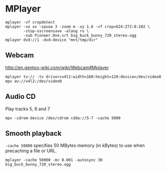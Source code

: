 # MPlayer

    mplayer -vf cropdetect
    mplayer -vo xv -spuaa 3 -zoom m -xy 1.6 -vf crop=624:272:8:102 \
            -stop-xscreensave -alang ru \
            -sub Pioneer.One.srt big_buck_bunny_720_stereo.ogg
    mplayer dvd://1 -dvd-device "mnt/tmp/dir"

## Webcam

<http://en.gentoo-wiki.com/wiki/Webcam#Mplayer>

    mplayer tv:// -tv driver=v4l2:width=160:height=120:device=/dev/video0
    mpv av://v4l2:/dev/video0

## Audio CD

Play tracks 5, 6 and 7

    mpv -cdrom-device /dev/cdrom cdda://5-7 -cache 5000

## Smooth playback

`-cache 50000` specifies 50 MBytes memory (in kBytes) to use when
precaching a file or URL.

    mplayer -cache 50000 -mc 0.001 -autosync 30 big_buck_bunny_720_stereo.ogg

[Smooth playback]: http://freshmeat.net/articles/fine-tuning-mplayer
